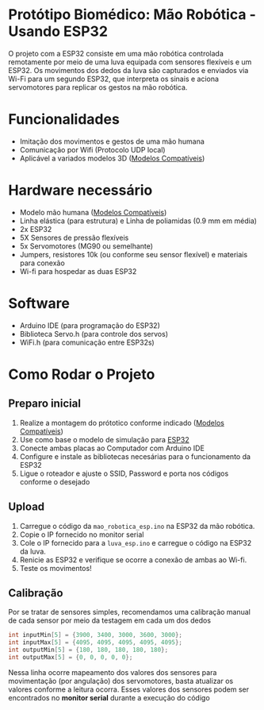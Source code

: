 # Protótipo Biomédico: Mão Robótica - Usando ESP32

O projeto com a ESP32 consiste em uma mão robótica controlada remotamente por meio de uma luva equipada com sensores flexíveis e um ESP32. Os movimentos dos dedos da luva são capturados e enviados via Wi-Fi para um segundo ESP32, que interpreta os sinais e aciona servomotores para replicar os gestos na mão robótica.

# Funcionalidades

- Imitação dos movimentos e gestos de uma mão humana
- Comunicação por Wifi (Protocolo UDP local)
- Aplicável a variados modelos 3D ([Modelos Compatíveis](compatibilidade_3d.md))

# Hardware necessário

- Modelo mão humana ([Modelos Compatíveis](compatibilidade_3d.md))
- Linha elástica (para estrutura) e Linha de poliamidas (0.9 mm em média)
- 2x ESP32
- 5X Sensores de pressão flexíveis
- 5x Servomotores (MG90 ou semelhante)
- Jumpers, resistores 10k (ou conforme seu sensor flexível) e materiais para conexão
- Wi-fi para hospedar as duas ESP32

# Software

- Arduino IDE (para programação do ESP32)
- Biblioteca Servo.h (para controle dos servos)
- WiFi.h (para comunicação entre ESP32s)

# Como Rodar o Projeto

## Preparo inicial

1. Realize a montagem do prótotico conforme indicado ([Modelos Compatíveis](compatibilidade_3d.md))
2. Use como base o modelo de simulação para [ESP32](simulacao_esp.md)
3. Conecte ambas placas ao Computador com Arduino IDE
4. Configure e instale as bibliotecas necesárias para o funcionamento da ESP32
5. Ligue o roteador e ajuste o SSID, Password e porta nos códigos conforme o desejado

## Upload

1. Carregue o código da `mao_robotica_esp.ino` na ESP32 da mão robótica.
2. Copie o IP fornecido no monitor serial
3. Cole o IP fornecido para a `luva_esp.ino` e carregue o código na ESP32 da luva.
4. Renicie as ESP32 e verifique se ocorre a conexão de ambas ao Wi-fi.
5. Teste os movimentos!

## Calibração

Por se tratar de sensores simples, recomendamos uma calibração manual de cada sensor por meio da testagem em cada um dos dedos
```cpp
int inputMin[5] = {3900, 3400, 3000, 3600, 3000};
int inputMax[5] = {4095, 4095, 4095, 4095, 4095};
int outputMin[5] = {180, 180, 180, 180, 180};
int outputMax[5] = {0, 0, 0, 0, 0};
```
Nessa linha ocorre mapeamento dos valores dos sensores para movimentação (por angulação) dos servomotores, basta atualizar os valores conforme a leitura ocorra. Esses valores dos sensores podem ser encontrados no **monitor serial** durante a execução do código
